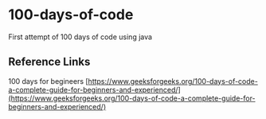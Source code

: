 # 100-days-of-code
First attempt of 100 days of code using java

## Reference Links

100 days for begineers [https://www.geeksforgeeks.org/100-days-of-code-a-complete-guide-for-beginners-and-experienced/](https://www.geeksforgeeks.org/100-days-of-code-a-complete-guide-for-beginners-and-experienced/)

